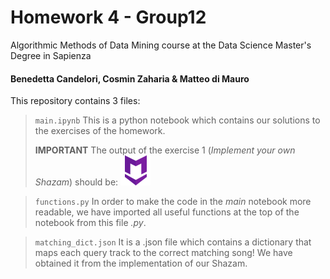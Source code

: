# Homework 4 - Group12
Algorithmic Methods of Data Mining course at the Data Science Master's Degree in Sapienza


#### Benedetta Candelori, Cosmin Zaharia & Matteo di Mauro
This repository contains 3 files: 
> `main.ipynb` 
> This is a python notebook which contains our solutions to the exercises of the homework.
> 
> **IMPORTANT** 
> The output of the exercise 1 (*Implement your own Shazam*) should be:
> ![alt text](https://github.com/adam-p/markdown-here/raw/master/src/common/images/icon48.png "Logo Title Text 1")



> `functions.py`
> In order to make the code in the *main* notebook more readable, we have imported all useful functions at the top of the notebook from this file *.py*.

> `matching_dict.json`
> It is a .json file which contains a dictionary that maps each query track to the correct matching song! We have obtained it from the implementation of our Shazam.
